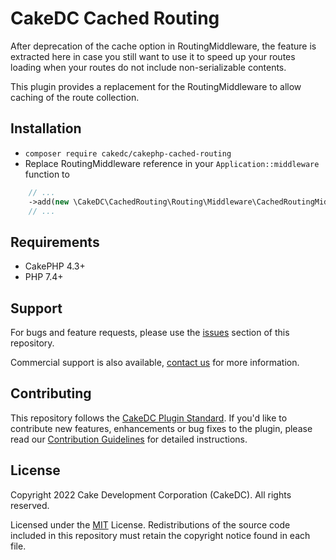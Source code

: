 CakeDC Cached Routing
=====================

After deprecation of the cache option in RoutingMiddleware, the feature is extracted here in case
you still want to use it to speed up your routes loading when your routes do not include 
non-serializable contents.

This plugin provides a replacement for the RoutingMiddleware to allow caching of the route collection.

Installation
------------

* `composer require cakedc/cakephp-cached-routing`
* Replace RoutingMiddleware reference in your `Application::middleware` function to

```php
    // ...
    ->add(new \CakeDC\CachedRouting\Routing\Middleware\CachedRoutingMiddleware($this, '_cake_routes_'))
    // ...
```

Requirements
------------

* CakePHP 4.3+
* PHP 7.4+

Support
-------

For bugs and feature requests, please use the [issues](https://github.com/CakeDC/cakephp-cached-routing/issues) section of this repository.

Commercial support is also available, [contact us](https://www.cakedc.com/contact) for more information.

Contributing
------------

This repository follows the [CakeDC Plugin Standard](https://www.cakedc.com/plugin-standard). If you'd like to contribute new features, enhancements or bug fixes to the plugin, please read our [Contribution Guidelines](https://www.cakedc.com/contribution-guidelines) for detailed instructions.

License
-------

Copyright 2022 Cake Development Corporation (CakeDC). All rights reserved.

Licensed under the [MIT](http://www.opensource.org/licenses/mit-license.php) License. Redistributions of the source code included in this repository must retain the copyright notice found in each file.
